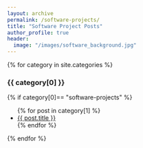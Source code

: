 ```yaml
---
layout: archive
permalink: /software-projects/
title: "Software Project Posts"
author_profile: true
header:
  image: "/images/software_background.jpg"
---
```


{% for category in site.categories %}
  <h3>{{ category[0] }}</h3>
  {% if category[0]== "software-projects" %}
    <ul>
      {% for post in category[1] %}
        <li><a href="{{ post.url }}">{{ post.title }}</a></li>
      {% endfor %}
    </ul>  
{% endfor %}
